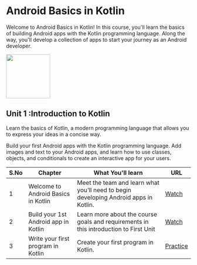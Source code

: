# Android Basics in Kotlin 
Welcome to Android Basics in Kotlin! In this course, you'll learn the basics of building Android apps with the Kotlin programming language. Along the way, you'll develop a collection of apps to start your journey as an Android developer.

<img src="https://developer.android.com/static/images/hero-assets/android-basics-kotlin.svg" width="120px"/>

## Unit 1 :Introduction to Kotlin
Learn the basics of Kotlin, a modern programming language that allows you to express your ideas in a concise way.

Build your first Android apps with the Kotlin programming language. Add images and text to your Android apps, and learn how to use classes, objects, and conditionals to create an interactive app for your users.

|S.No | Chapter | What You'll learn | URL
|------|------|------|-------|
|1 | Welcome to Android Basics in Kotlin | Meet the team and learn what you’ll need to begin developing Android apps in Kotlin. | [Watch](https://youtu.be/OpQ3VzzgE0g)
|2 | Build your 1st Android app in Kotlin | Learn more about the course goals and requirements in this introduction to First Unit | [Watch](https://youtu.be/7VG8b7FtTo0)
|3| Write your first program in Kotlin | Create your first program in Kotlin. | [Practice](https://developer.android.com/codelabs/basic-android-kotlin-training-first-kotlin-program?continue=https%3A%2F%2Fdeveloper.android.com%2Fcourses%2Fpathways%2Fandroid-basics-kotlin-one%23codelab-https%3A%2F%2Fdeveloper.android.com%2Fcodelabs%2Fbasic-android-kotlin-training-first-kotlin-program)
